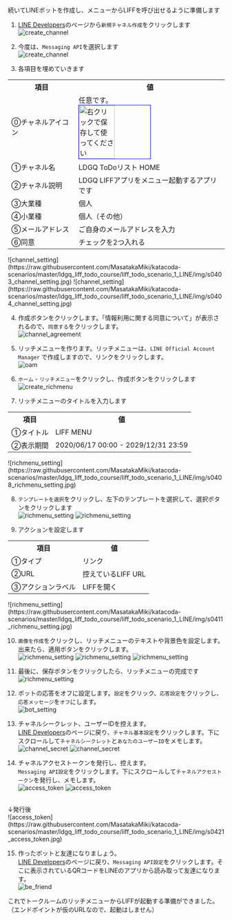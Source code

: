 続いてLINEボットを作成し、メニューからLIFFを呼び出せるように準備します

1. <a href="https://developers.line.biz/console/" target="_blank">LINE Developers</a>のページから`新規チャネル作成`をクリックします<br>
![create_channel](https://raw.githubusercontent.com/MasatakaMiki/katacoda-scenarios/master/ldgq_liff_todo_course/liff_todo_scenario_1_LINE/img/s0401_create_channel.jpg)

2. 今度は、`Messaging API`を選択します<br>
![create_channel](https://raw.githubusercontent.com/MasatakaMiki/katacoda-scenarios/master/ldgq_liff_todo_course/liff_todo_scenario_1_LINE/img/s0402_create_channel.jpg)

3. 各項目を埋めていきます<br>
<table><tr><th>項目</th><th>値</th></tr>
<tr><td>⓪チャネルアイコン</td><td>任意です。<br><img src="https://p62.f2.n0.cdn.getcloudapp.com/items/NQugZ40Q/todo.png?v=345132b267befc85123043a5ebbfdff8" style="height:50%;width:50%;border: 1px solid #0000ff;" alt="右クリックで保存して使ってください" /></td></tr>
<tr><td>①チャネル名</td><td>LDGQ ToDoリスト HOME</td></tr>
<tr><td>②チャネル説明</td><td>LDGQ LIFFアプリをメニュー起動するアプリです</td></tr>
<tr><td>③大業種</td><td>個人</td></tr>
<tr><td>④小業種</td><td>個人（その他）</td></tr>
<tr><td>⑤メールアドレス</td><td>ご自身のメールアドレスを入力</td></tr>
<tr><td>⑥同意</td><td>チェックを2つ入れる</td></tr>
</table>
![channel_setting](https://raw.githubusercontent.com/MasatakaMiki/katacoda-scenarios/master/ldgq_liff_todo_course/liff_todo_scenario_1_LINE/img/s0403_channel_setting.jpg)
![channel_setting](https://raw.githubusercontent.com/MasatakaMiki/katacoda-scenarios/master/ldgq_liff_todo_course/liff_todo_scenario_1_LINE/img/s0404_channel_setting.jpg)

4. 作成ボタンをクリックします。「情報利用に関する同意について」が表示されるので、`同意する`をクリックします。<br>
![channel_agreement](https://raw.githubusercontent.com/MasatakaMiki/katacoda-scenarios/master/ldgq_liff_todo_course/liff_todo_scenario_1_LINE/img/s0405_channel_agreement.jpg)

5. リッチメニューを作ります。リッチメニューは、`LINE Official Account Manager` で作成しますので、リンクをクリックします。<br>
![oam](https://raw.githubusercontent.com/MasatakaMiki/katacoda-scenarios/master/ldgq_liff_todo_course/liff_todo_scenario_1_LINE/img/s0406_oam.jpg)

6. `ホーム` - `リッチメニュー`をクリックし、作成ボタンをクリックします<br>
![create_richmenu](https://raw.githubusercontent.com/MasatakaMiki/katacoda-scenarios/master/ldgq_liff_todo_course/liff_todo_scenario_1_LINE/img/s0407_create_richmenu.jpg)

7. リッチメニューのタイトルを入力します<br>
<table><tr><th>項目</th><th>値</th></tr>
<tr><td>①タイトル</td><td>LIFF MENU</td></tr>
<tr><td>②表示期間</td><td>2020/06/17 00:00 - 2029/12/31 23:59</td></tr>
</table>
![richmenu_setting](https://raw.githubusercontent.com/MasatakaMiki/katacoda-scenarios/master/ldgq_liff_todo_course/liff_todo_scenario_1_LINE/img/s0408_richmenu_setting.jpg)

8. `テンプレートを選択`をクリックし、左下のテンプレートを選択して、選択ボタンをクリックします<br>
![richmenu_setting](https://raw.githubusercontent.com/MasatakaMiki/katacoda-scenarios/master/ldgq_liff_todo_course/liff_todo_scenario_1_LINE/img/s0409_richmenu_setting.jpg)
![richmenu_setting](https://raw.githubusercontent.com/MasatakaMiki/katacoda-scenarios/master/ldgq_liff_todo_course/liff_todo_scenario_1_LINE/img/s0410_richmenu_setting.jpg)

9. アクションを設定します<br>
<table><tr><th>項目</th><th>値</th></tr>
<tr><td>①タイプ</td><td>リンク</td></tr>
<tr><td>②URL</td><td>控えているLIFF URL</td></tr>
<tr><td>③アクションラベル</td><td>LIFFを開く</td></tr>
</table>
![richmenu_setting](https://raw.githubusercontent.com/MasatakaMiki/katacoda-scenarios/master/ldgq_liff_todo_course/liff_todo_scenario_1_LINE/img/s0411_richmenu_setting.jpg)

10. `画像を作成`をクリックし、リッチメニューのテキストや背景色を設定します。出来たら、適用ボタンをクリックします。<br>
![richmenu_setting](https://raw.githubusercontent.com/MasatakaMiki/katacoda-scenarios/master/ldgq_liff_todo_course/liff_todo_scenario_1_LINE/img/s0412_richmenu_setting.jpg)
![richmenu_setting](https://raw.githubusercontent.com/MasatakaMiki/katacoda-scenarios/master/ldgq_liff_todo_course/liff_todo_scenario_1_LINE/img/s0413_richmenu_setting.jpg)
![richmenu_setting](https://raw.githubusercontent.com/MasatakaMiki/katacoda-scenarios/master/ldgq_liff_todo_course/liff_todo_scenario_1_LINE/img/s0414_richmenu_setting.jpg)

11. 最後に、保存ボタンをクリックしたら、リッチメニューの完成です<br>
![richmenu_setting](https://raw.githubusercontent.com/MasatakaMiki/katacoda-scenarios/master/ldgq_liff_todo_course/liff_todo_scenario_1_LINE/img/s0415_richmenu_setting.jpg)

12. ボットの応答をオフに設定します。`設定`をクリック、`応答設定`をクリックし、`応答メッセージ`を`オフ`にします。<br>
![bot_setting](https://raw.githubusercontent.com/MasatakaMiki/katacoda-scenarios/master/ldgq_liff_todo_course/liff_todo_scenario_1_LINE/img/s0416_bot_setting.jpg)

13. チャネルシークレット、ユーザーIDを控えます。<br>
<a href="https://developers.line.biz/console/" target="_blank">LINE Developers</a>のページに戻り、`チャネル基本設定`をクリックします。下にスクロールして`チャネルシークレット`と`あなたのユーザーID`をメモします。<br>
![channel_secret](https://raw.githubusercontent.com/MasatakaMiki/katacoda-scenarios/master/ldgq_liff_todo_course/liff_todo_scenario_1_LINE/img/s0417_channel_secret.jpg)
![channel_secret](https://raw.githubusercontent.com/MasatakaMiki/katacoda-scenarios/master/ldgq_liff_todo_course/liff_todo_scenario_1_LINE/img/s0418_channel_secret.jpg)

14. チャネルアクセストークンを発行し、控えます。<br>
`Messaging API設定`をクリックします。下にスクロールして`チャネルアクセストークン`を発行し、メモします。<br>
![access_token](https://raw.githubusercontent.com/MasatakaMiki/katacoda-scenarios/master/ldgq_liff_todo_course/liff_todo_scenario_1_LINE/img/s0419_access_token.jpg)
![access_token](https://raw.githubusercontent.com/MasatakaMiki/katacoda-scenarios/master/ldgq_liff_todo_course/liff_todo_scenario_1_LINE/img/s0420_access_token.jpg)
<br>
↓発行後
<br>
![access_token](https://raw.githubusercontent.com/MasatakaMiki/katacoda-scenarios/master/ldgq_liff_todo_course/liff_todo_scenario_1_LINE/img/s0421_access_token.jpg)

15. 作ったボットと友達になりましょう。<br>
<a href="https://developers.line.biz/console/" target="_blank">LINE Developers</a>のページに戻り、`Messaging API設定`をクリックします。そこに表示されているQRコードをLINEのアプリから読み取って友達になります。<br>
![be_friend](https://raw.githubusercontent.com/MasatakaMiki/katacoda-scenarios/master/ldgq_liff_todo_course/liff_todo_scenario_1_LINE/img/s0422_be_friend.jpg)

これでトークルームのリッチメニューからLIFFが起動する準備ができました。<br>
（エンドポイントが仮のURLなので、起動はしません）

